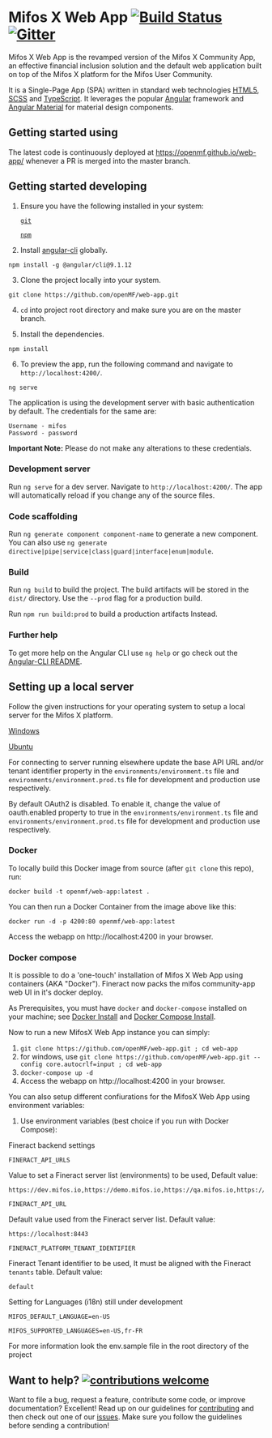 # Mifos X Web App [![Build Status](https://travis-ci.com/openMF/web-app.svg?branch=master)](https://travis-ci.com/openMF/web-app) [![Gitter](https://badges.gitter.im/openMF/web-app.svg)](https://gitter.im/openMF/web-app?utm_source=badge&utm_medium=badge&utm_campaign=pr-badge)

Mifos X Web App is the revamped version of the Mifos X Community App, an effective financial inclusion solution and the default web application built on top of the Mifos X platform for the Mifos User Community.

It is a Single-Page App (SPA) written in standard web technologies [HTML5](http://whatwg.org/html), [SCSS](http://sass-lang.com) and [TypeScript](http://www.typescriptlang.org). It leverages the popular [Angular](https://angular.io/) framework and [Angular Material](https://material.angular.io/) for material design components.


## Getting started using

The latest code is continuously deployed at https://openmf.github.io/web-app/ whenever a PR is merged into the master branch.


## Getting started developing

1. Ensure you have the following installed in your system:

    [`git`](https://git-scm.com/downloads)

    [`npm`](https://nodejs.org/en/download/)

2. Install [angular-cli](https://github.com/angular/angular-cli) globally.
```
npm install -g @angular/cli@9.1.12
```

3. Clone the project locally into your system.
```
git clone https://github.com/openMF/web-app.git
```

4. `cd` into project root directory and make sure you are on the master branch.

5. Install the dependencies.
```
npm install
```

6. To preview the app, run the following command and navigate to `http://localhost:4200/`.
```
ng serve
```

The application is using the development server with basic authentication by default. The credentials for the same are:
 
    Username - mifos
    Password - password

**Important Note:** Please do not make any alterations to these credentials.

### Development server

Run `ng serve` for a dev server. Navigate to `http://localhost:4200/`. The app will automatically reload if you change any of the source files.

### Code scaffolding

Run `ng generate component component-name` to generate a new component. You can also use
`ng generate directive|pipe|service|class|guard|interface|enum|module`.

### Build

Run `ng build` to build the project. The build artifacts will be stored in the `dist/` directory. Use the `--prod` flag for a production build.

Run `npm run build:prod` to build a production artifacts Instead.

### Further help

To get more help on the Angular CLI use `ng help` or go check out the
[Angular-CLI README](https://github.com/angular/angular-cli).


## Setting up a local server

Follow the given instructions for your operating system to setup a local server for the Mifos X platform.

[Windows](https://cwiki.apache.org/confluence/display/FINERACT/Fineract-platform+Installation+on+Windows)

[Ubuntu](https://cwiki.apache.org/confluence/display/FINERACT/Fineract+Installation+on+Ubuntu+Server)

For connecting to server running elsewhere update the base API URL and/or tenant identifier property in the `environments/environment.ts` file and `environments/environment.prod.ts` file for development and production use respectively.

By default OAuth2 is disabled. To enable it, change the value of oauth.enabled property to true in the `environments/environment.ts` file and `environments/environment.prod.ts` file for development and production use respectively.

### Docker


To locally build this Docker image from source (after `git clone` this repo), run:
```
docker build -t openmf/web-app:latest .
```
You can then run a Docker Container from the image above like this:
```
docker run -d -p 4200:80 openmf/web-app:latest
```

Access the webapp on http://localhost:4200 in your browser.

### Docker compose
It is possible to do a 'one-touch' installation of Mifos X Web App using containers (AKA "Docker").
Fineract now packs the mifos community-app web UI in it's docker deploy.

As Prerequisites, you must have `docker` and `docker-compose` installed on your machine; see
[Docker Install](https://docs.docker.com/install/) and
[Docker Compose Install](https://docs.docker.com/compose/install/).

Now to run a new MifosX Web App instance you can simply:

1. `git clone https://github.com/openMF/web-app.git ; cd web-app`
1. for windows, use `git clone https://github.com/openMF/web-app.git --config core.autocrlf=input ; cd web-app`
1. `docker-compose up -d`
1. Access the webapp on http://localhost:4200 in your browser.

You can also setup different confiurations for the MifosX Web App using environment variables:

1. Use environment variables (best choice if you run with Docker Compose):

Fineract backend settings
```
FINERACT_API_URLS
```
Value to set a Fineract server list (environments) to be used, Default value:
```
https://dev.mifos.io,https://demo.mifos.io,https://qa.mifos.io,https://staging.mifos.io,https://mobile.mifos.io,https://demo.fineract.dev,https://localhost:8443
```

```
FINERACT_API_URL
```
Default value used from the Fineract server list. Default value:
```
https://localhost:8443
```

```
FINERACT_PLATFORM_TENANT_IDENTIFIER
```
Fineract Tenant identifier to be used, It must be aligned with the Fineract `tenants` table. Default value:
```
default
```

Setting for Languages (i18n) still under development
```
MIFOS_DEFAULT_LANGUAGE=en-US
```
```
MIFOS_SUPPORTED_LANGUAGES=en-US,fr-FR
```

For more information look the env.sample file in the root directory of the project

## Want to help? [![contributions welcome](https://img.shields.io/badge/contributions-welcome-brightgreen.svg?style=flat)](https://github.com/openMF/web-app/issues)

Want to file a bug, request a feature, contribute some code, or improve documentation? Excellent! Read up on our guidelines for [contributing](.github/CONTRIBUTING.md) and then check out one of our [issues](https://github.com/openMF/web-app/issues). Make sure you follow the guidelines before sending a contribution!

